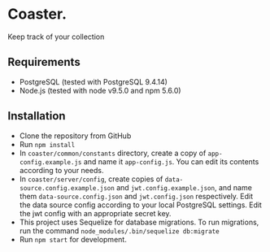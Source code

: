 # Coaster.
Keep track of your collection

## Requirements
* PostgreSQL (tested with PostgreSQL 9.4.14)
* Node.js (tested with node v9.5.0 and npm 5.6.0)

## Installation
* Clone the repository from GitHub
* Run `npm install`
* In `coaster/common/constants` directory, create a copy of `app-config.example.js` and name it `app-config.js`. You can edit its contents according to your needs.
* In `coaster/server/config`, create copies of `data-source.config.example.json` and `jwt.config.example.json`, and name them `data-source.config.json` and `jwt.config.json` respectively. Edit the data source config according to your local PostgreSQL settings. Edit the jwt config with an appropriate secret key.
* This project uses Sequelize for database migrations. To run migrations, run the command `node_modules/.bin/sequelize db:migrate`
* Run `npm start` for development.
